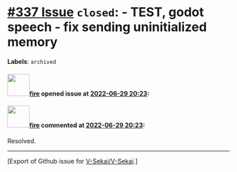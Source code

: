 # [\#337 Issue](https://github.com/V-Sekai/V-Sekai/issues/337) `closed`: - TEST, godot speech - fix sending uninitialized memory
**Labels**: `archived`


#### <img src="https://avatars.githubusercontent.com/u/32321?u=c2e06a3d2b49a467aa907e54aa259516440267cc&v=4" width="50">[fire](https://github.com/fire) opened issue at [2022-06-29 20:23](https://github.com/V-Sekai/V-Sekai/issues/337):



#### <img src="https://avatars.githubusercontent.com/u/32321?u=c2e06a3d2b49a467aa907e54aa259516440267cc&v=4" width="50">[fire](https://github.com/fire) commented at [2022-06-29 20:23](https://github.com/V-Sekai/V-Sekai/issues/337#issuecomment-1170458281):

Resolved.


-------------------------------------------------------------------------------



[Export of Github issue for [V-Sekai/V-Sekai](https://github.com/V-Sekai/V-Sekai).]
